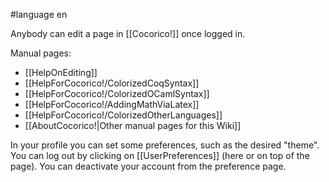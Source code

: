 #language en

Anybody can edit a page in [[Cocorico!]] once logged in.

Manual pages:
 * [[HelpOnEditing]]
 * [[HelpForCocorico!/ColorizedCoqSyntax]]
 * [[HelpForCocorico!/ColorizedOCamlSyntax]]
 * [[HelpForCocorico!/AddingMathViaLatex]]
 * [[HelpForCocorico!/ColorizedOtherLanguages]]
 * [[AboutCocorico!|Other manual pages for this Wiki]]

In your profile you can set some preferences, such as the desired "theme". 
You can log out by clicking on [[UserPreferences]] (here or on top of the page). 
You can deactivate your account from the preference page. 

